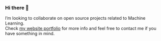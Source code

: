 ### Hi there 👋

I’m looking to collaborate on open source projects related to Machine Learning. <br/>
Check [my website portfolio](https://stamatelou.github.io/stamatelou/#) for more info and feel free to contact me if you have something in mind. 
